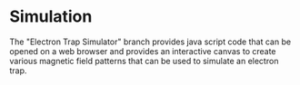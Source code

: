 # Simulation

The "Electron Trap Simulator" branch provides java script code that can be opened on a web browser and provides an interactive canvas to create various magnetic field patterns that can be used to simulate an electron trap.
